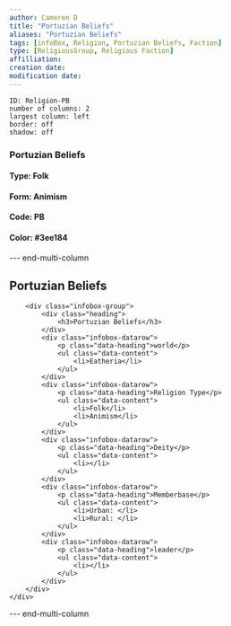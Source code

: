 ```yaml
---
author: Cameren D
title: "Portuzian Beliefs"
aliases: "Portuzian Beliefs"
tags: [infoBox, Religion, Portuzian Beliefs, Faction]
type: [ReligiousGroup, Religious Faction]
affilliation: 
creation date:  
modification date: 
---
```



```start-multi-column  
ID: Religion-PB  
number of columns: 2  
largest column: left
border: off
shadow: off
```

### Portuzian Beliefs

#### Type: Folk

#### Form: Animism

#### Code: PB

#### **Color:** #3ee184

--- end-multi-column
<html>
    <div class="infobox">
        <div class="heading">
            <h2>Portuzian Beliefs</h2>
        </div>

        <div class="infobox-group">
            <div class="heading">
                <h3>Portuzian Beliefs</h3>
            </div>
            <div class="infobox-datarow">
                <p class="data-heading">world</p>
                <ul class="data-content">
                    <li>Eatheria</li>
                </ul>
            </div>
            <div class="infobox-datarow">
                <p class="data-heading">Religion Type</p>
                <ul class="data-content">
                    <li>Folk</li>
                    <li>Animism</li>
                </ul>
            </div>
            <div class="infobox-datarow">
                <p class="data-heading">Deity</p>
                <ul class="data-content">
                    <li></li>
                </ul>
            </div>
            <div class="infobox-datarow">
                <p class="data-heading">Memberbase</p>
                <ul class="data-content">
                    <li>Urban: </li>
                    <li>Rural: </li>
                </ul>
            </div>
            <div class="infobox-datarow">
                <p class="data-heading">leader</p>
                <ul class="data-content">
                    <li></li>
                </ul>
            </div>
        </div>
    </div>
</div>
</html>

--- end-multi-column